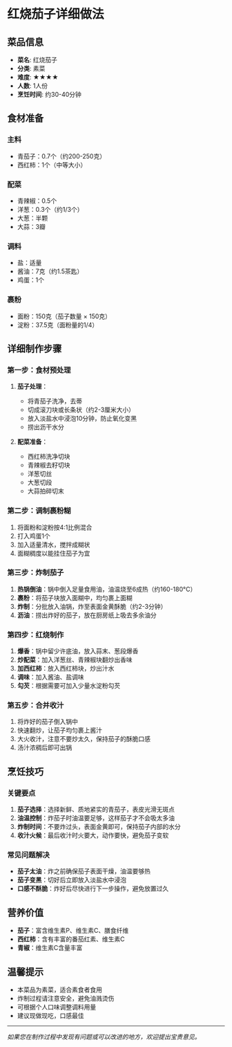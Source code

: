 # 红烧茄子详细做法

## 菜品信息
- **菜名**: 红烧茄子
- **分类**: 素菜
- **难度**: ★★★★
- **人数**: 1人份
- **烹饪时间**: 约30-40分钟

## 食材准备

### 主料
- 青茄子：0.7个（约200-250克）
- 西红柿：1个（中等大小）

### 配菜
- 青辣椒：0.5个
- 洋葱：0.3个（约1/3个）
- 大葱：半颗
- 大蒜：3瓣

### 调料
- 盐：适量
- 酱油：7克（约1.5茶匙）
- 鸡蛋：1个

### 裹粉
- 面粉：150克（茄子数量 × 150克）
- 淀粉：37.5克（面粉量的1/4）

## 详细制作步骤

### 第一步：食材预处理
1. **茄子处理**：
   - 将青茄子洗净，去蒂
   - 切成滚刀块或长条状（约2-3厘米大小）
   - 放入淡盐水中浸泡10分钟，防止氧化变黑
   - 捞出沥干水分

2. **配菜准备**：
   - 西红柿洗净切块
   - 青辣椒去籽切块
   - 洋葱切丝
   - 大葱切段
   - 大蒜拍碎切末

### 第二步：调制裹粉糊
1. 将面粉和淀粉按4:1比例混合
2. 打入鸡蛋1个
3. 加入适量清水，搅拌成糊状
4. 面糊稠度以能挂住茄子为宜

### 第三步：炸制茄子
1. **热锅倒油**：锅中倒入足量食用油，油温烧至6成热（约160-180°C）
2. **裹粉**：将茄子块放入面糊中，均匀裹上面糊
3. **炸制**：分批放入油锅，炸至表面金黄酥脆（约2-3分钟）
4. **沥油**：捞出炸好的茄子，放在厨房纸上吸去多余油分

### 第四步：红烧制作
1. **爆香**：锅中留少许底油，放入蒜末、葱段爆香
2. **炒配菜**：加入洋葱丝、青辣椒块翻炒出香味
3. **加西红柿**：放入西红柿块，炒出汁水
4. **调味**：加入酱油、盐调味
5. **勾芡**：根据需要可加入少量水淀粉勾芡

### 第五步：合并收汁
1. 将炸好的茄子倒入锅中
2. 快速翻炒，让茄子均匀裹上酱汁
3. 大火收汁，注意不要炒太久，保持茄子的酥脆口感
4. 汤汁浓稠后即可出锅

## 烹饪技巧

### 关键要点
1. **茄子选择**：选择新鲜、质地紧实的青茄子，表皮光滑无斑点
2. **油温控制**：炸茄子时油温要足够，这样茄子才不会吸太多油
3. **炸制时间**：不要炸过头，表面金黄即可，保持茄子内部的水分
4. **收汁火候**：最后收汁时火要大，动作要快，避免茄子变软

### 常见问题解决
- **茄子太油**：炸之前确保茄子表面干燥，油温要够热
- **茄子变黑**：切好后立即放入淡盐水中浸泡
- **口感不酥脆**：炸好后尽快进行下一步操作，避免放置过久

## 营养价值
- **茄子**：富含维生素P、维生素C、膳食纤维
- **西红柿**：含有丰富的番茄红素、维生素C
- **青椒**：维生素C含量丰富

## 温馨提示
- 本菜品为素菜，适合素食者食用
- 炸制过程请注意安全，避免油溅烫伤
- 可根据个人口味调整调料用量
- 建议现做现吃，口感最佳

---

*如果您在制作过程中发现有问题或可以改进的地方，欢迎提出宝贵意见。*